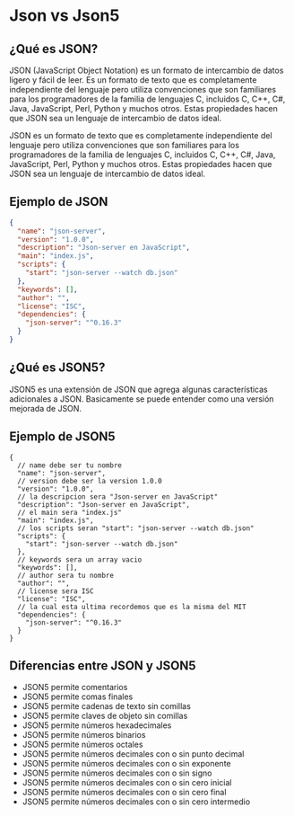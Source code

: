 # Json vs Json5

## ¿Qué es JSON?

JSON (JavaScript Object Notation) es un formato de intercambio de datos ligero y fácil de leer. Es un formato de texto que es completamente independiente del lenguaje pero utiliza convenciones que son familiares para los programadores de la familia de lenguajes C, incluidos C, C++, C#, Java, JavaScript, Perl, Python y muchos otros. Estas propiedades hacen que JSON sea un lenguaje de intercambio de datos ideal.

JSON es un formato de texto que es completamente independiente del lenguaje pero utiliza convenciones que son familiares para los programadores de la familia de lenguajes C, incluidos C, C++, C#, Java, JavaScript, Perl, Python y muchos otros. Estas propiedades hacen que JSON sea un lenguaje de intercambio de datos ideal.

## Ejemplo de JSON

```json
{
  "name": "json-server",
  "version": "1.0.0",
  "description": "Json-server en JavaScript",
  "main": "index.js",
  "scripts": {
    "start": "json-server --watch db.json"
  },
  "keywords": [],
  "author": "",
  "license": "ISC",
  "dependencies": {
    "json-server": "^0.16.3"
  }
}
```

## ¿Qué es JSON5?

JSON5 es una extensión de JSON que agrega algunas características adicionales a JSON. 
Basicamente se puede entender como una versión mejorada de JSON.

## Ejemplo de JSON5

```json5
{
  // name debe ser tu nombre
  "name": "json-server",
  // version debe ser la version 1.0.0
  "version": "1.0.0",
  // la descripcion sera "Json-server en JavaScript"
  "description": "Json-server en JavaScript",
  // el main sera "index.js"
  "main": "index.js",
  // los scripts seran "start": "json-server --watch db.json"
  "scripts": {
    "start": "json-server --watch db.json"
  },
  // keywords sera un array vacio
  "keywords": [],
  // author sera tu nombre
  "author": "",
  // license sera ISC
  "license": "ISC",
  // la cual esta ultima recordemos que es la misma del MIT
  "dependencies": {
    "json-server": "^0.16.3"
  }
}
```

## Diferencias entre JSON y JSON5

- JSON5 permite comentarios
- JSON5 permite comas finales
- JSON5 permite cadenas de texto sin comillas
- JSON5 permite claves de objeto sin comillas
- JSON5 permite números hexadecimales
- JSON5 permite números binarios
- JSON5 permite números octales
- JSON5 permite números decimales con o sin punto decimal
- JSON5 permite números decimales con o sin exponente
- JSON5 permite números decimales con o sin signo
- JSON5 permite números decimales con o sin cero inicial
- JSON5 permite números decimales con o sin cero final
- JSON5 permite números decimales con o sin cero intermedio
